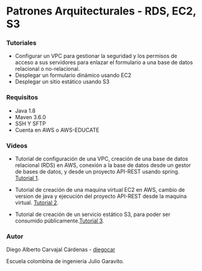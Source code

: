 #   Patrones Arquitecturales - RDS, EC2, S3

### Tutoriales
*   Configurar un VPC para gestionar la seguridad y los permisos de acceso a sus servidores para enlazar el formulario a una base de datos relacional o no-relacional.
*   Desplegar un formulario dinámico usando EC2
*  Desplegar un sitio estático usando S3  

### Requisitos 
*   Java 1.8
*   Maven 3.6.0
*   SSH Y SFTP
*   Cuenta en AWS o AWS-EDUCATE

### Videos
* Tutorial de configuración de una VPC, creación de una base de datos relacional (RDS) en AWS, conexión a la base de datos desde un gestor de bases de datos, y desde un proyecto API-REST usando spring.
[Tutorial 1](https://youtu.be/5iQHAnLiTWQ).

* Tutorial de creación de una maquina virtual EC2 en AWS, cambio de version de java y ejecución del proyecto API-REST desde la maquina virtual. [Tutorial 2](https://youtu.be/9jYMp9r9gRc).
* Tutorial de creación de un servicio estático S3, para poder ser consumido públicamente.[Tutorial 3](https://youtu.be/r-PH1o5WXyw).





### Autor

Diego Alberto Carvajal Cárdenas - [diegocar](https://github.com/diegocar)

Escuela colombina de ingenieria Julio Garavito. 
